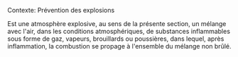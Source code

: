 Contexte: Prévention des explosions

Est une atmosphère explosive, au sens de la présente section, un mélange avec l'air, dans les conditions atmosphériques, de substances inflammables sous forme de gaz, vapeurs, brouillards ou poussières, dans lequel, après inflammation, la combustion se propage à l'ensemble du mélange non brûlé.